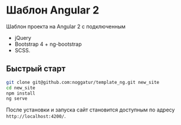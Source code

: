 # Шаблон Angular 2

Шаблон проекта на Angular 2 с подключенным
- jQuery
- Bootstrap 4 + ng-bootstrap
- SCSS.

## Быстрый старт

```sh
git clone git@github.com:noggatur/template_ng.git new_site
cd new_site
npm install
ng serve
```

После установки и запуска сайт становится доступным по адресу `http://localhost:4200/`.